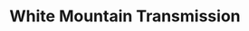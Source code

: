 ---
title: "White Mountain Transmission"
url: /bethlehem/white-mountain-transmission/
shop: Autowerkstatt
---